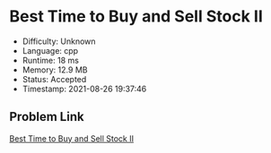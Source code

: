 # Best Time to Buy and Sell Stock II

- Difficulty: Unknown
- Language: cpp
- Runtime: 18 ms
- Memory: 12.9 MB
- Status: Accepted
- Timestamp: 2021-08-26 19:37:46

## Problem Link
[Best Time to Buy and Sell Stock II](https://leetcode.com/problems/best-time-to-buy-and-sell-stock-ii)

